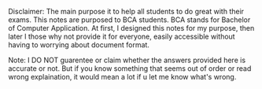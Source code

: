 Disclaimer: The main purpose it to help all students to do great with their exams. This notes are purposed to BCA students. BCA stands for Bachelor of Computer Application. At first, I designed this notes for my purpose, then later I those why not provide it for everyone, easily accessible without having to worrying about document format. 

Note: I DO NOT guarentee or claim whether the answers provided here is accurate or not. But if you know something that seems out of order or read wrong explaination, it would mean a lot if u let me know what's wrong.
